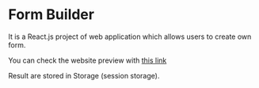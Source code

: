 # Form Builder # 

It is a React.js project of web application which allows users to create own form.

You can check the website preview with [this link]( https://jhenek.github.io/Form-Builder//index.html)

Result are stored in Storage (session storage).
